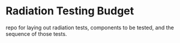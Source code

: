 # Radiation Testing Budget

repo for laying out radiation tests, components to be tested, and the sequence of
those tests.